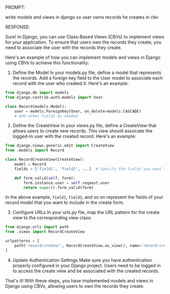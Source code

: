 PROMPT:

write models and views in django so user owns records he creates in cbv

RESPONSE:

Sure! In Django, you can use Class-Based Views (CBVs) to implement views for your application. To ensure that users own the records they create, you need to associate the user with the records they create.

Here's an example of how you can implement models and views in Django using CBVs to achieve this functionality:

1. Define the Model In your models.py file, define a model that represents the records. Add a foreign key field to the User model to associate each record with the user who created it. Here's an example:

```python
from django.db import models
from django.contrib.auth.models import User

class Record(models.Model):
    user = models.ForeignKey(User, on_delete=models.CASCADE)
    # Add other fields as needed
```

2. Define the CreateView In your views.py file, define a CreateView that allows users to create new records. This view should associate the logged-in user with the created record. Here's an example:

```python
from django.views.generic.edit import CreateView
from .models import Record

class RecordCreateView(CreateView):
    model = Record
    fields = ['field1', 'field2', ...]  # Specify the fields you want to display in the create form

    def form_valid(self, form):
        form.instance.user = self.request.user
        return super().form_valid(form)
```

In the above example, `field1`, `field2`, and so on represent the fields of your record model that you want to include in the create form.

3. Configure URLs In your urls.py file, map the URL pattern for the create view to the corresponding view class:

```python
from django.urls import path
from .views import RecordCreateView

urlpatterns = [
    path('record/create/', RecordCreateView.as_view(), name='record-create'),
]
```

4. Update Authentication Settings Make sure you have authentication properly configured in your Django project. Users need to be logged in to access the create view and be associated with the created records.

That's it! With these steps, you have implemented models and views in Django using CBVs, allowing users to own the records they create.